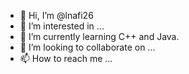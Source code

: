 - 👋 Hi, I’m @lnafi26
- 👀 I’m interested in ...
- 🌱 I’m currently learning C++ and Java.
- 💞️ I’m looking to collaborate on ...
- 📫 How to reach me ...

<!---
lnafi26/lnafi26 is a ✨ special ✨ repository because its `README.md` (this file) appears on your GitHub profile.
You can click the Preview link to take a look at your changes.
--->
